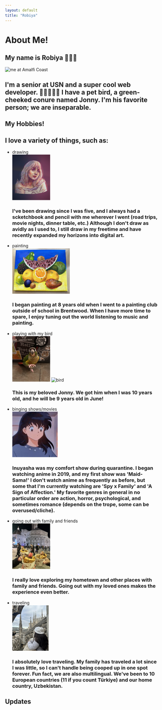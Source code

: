 ```yaml
---
layout: default
title: "Robiya"
---
```


<h1>About Me!</h1>

  <h2>My name is Robiya 🙋🏻‍♀️</h2>
  <img src="me.png" alt="me at Amalfi Coast" style="width:150px;height:190px;">
  <h2>I'm a senior at USN and a super cool web developer. 👩🏻‍💻😎💅 I have a pet bird, a green-cheeked conure named Jonny. I'm his favorite person; we are inseparable.</h2>

  <h2>My Hobbies!</h2>
  <h2>I love a variety of things, such as:</h2>
  <ul>
    <li>drawing</li>
    <img src="billieeilish.png" alt="billie eilish" style="width:125px;height:150px;"> 
    <h3>I've been drawing since I was five, and I always had a scketchbook and pencil with me wherever I went (road trips, movie nights, dinner table, etc.) Although I don't draw as avidly as I used to, I still draw in my freetime and have recently expanded my horizons into digital art.</h3>
    <li>painting</li>
    <img src="painting.png" alt="bird with fruits--frida kahlo" style="width:190px;height:150px;">
    <h3>I began painting at 8 years old when I went to a painting club outside of school in Brentwood. When I have more time to spare, I enjoy tuning out the world listening to music and painting.</h3>
    <li>playing with my bird</li>
    <img src="bird2.jpeg" alt="bird" style="width:125px;height:150px;"> 
    <img src="jonny.png" alt="bird" style="width:120px;height:150px;">
    <h3>This is my beloved Jonny. We got him when I was 10 years old, and he will be 9 years old in June!</h3>
    <li>binging shows/movies</li>
    <img src="images.jpg" alt="Kagome from Inuyasha" style="width:150px;height:150px;"> 
    <h3>Inuyasha was my comfort show during quarantine. I began watching anime in 2019, and my first show was 'Maid-Sama!' I don't watch anime as frequently as before, but some that I'm currently watching are 'Spy x Family' and 'A Sign of Affection.' My favorite genres in general in no particular order are action, horror, psychological, and sometimes romance (depends on the trope, some can be overused/cliche).</h3>
    <li>going out with family and friends</li>
    <img src="gelato.png" alt="gelato" style="width:125px;height:150px;"> 
    <h3>I really love exploring my hometown and other places with family and friends. Going out with my loved ones makes the experience even better.</h3>
    <li>traveling</li>
    <img src="Milan.jpeg" alt="Milan, Italy" style="width:120px;height:150px;">
    <h3>I absolutely love traveling. My family has traveled a lot since I was little, so I can't handle being cooped up in one spot forever. Fun fact, we are also multilingual. We've been to 10 European countries (11 if you count Türkiye) and our home country, Uzbekistan.</h3>
  </ul>

<h2>Updates</h2>


